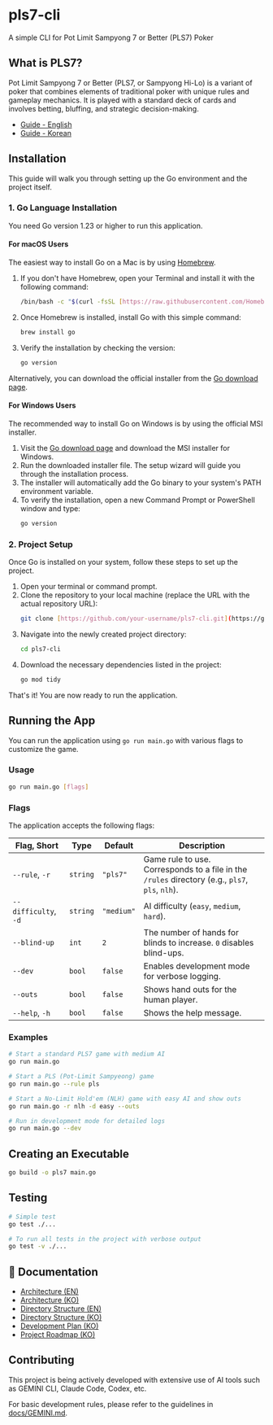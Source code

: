 # pls7-cli

A simple CLI for Pot Limit Sampyong 7 or Better (PLS7) Poker

## What is PLS7?

Pot Limit Sampyong 7 or Better (PLS7, or Sampyong Hi-Lo) is a variant of poker that combines elements of traditional poker with unique rules and gameplay mechanics. It is played with a standard deck of cards and involves betting, bluffing, and strategic decision-making.

- [Guide - English](https://philipjkim.github.io/posts/20250729-pls7-english-guide/)
- [Guide - Korean](https://philipjkim.github.io/posts/20250724-sampyeong-holdem-guide-v1-4/)

## Installation

This guide will walk you through setting up the Go environment and the project itself.

### 1. Go Language Installation

You need Go version 1.23 or higher to run this application.

#### For macOS Users

The easiest way to install Go on a Mac is by using [Homebrew](https://brew.sh/).

1.  If you don't have Homebrew, open your Terminal and install it with the following command:
    ```bash
    /bin/bash -c "$(curl -fsSL [https://raw.githubusercontent.com/Homebrew/install/HEAD/install.sh](https://raw.githubusercontent.com/Homebrew/install/HEAD/install.sh))"
    ```
2.  Once Homebrew is installed, install Go with this simple command:
    ```bash
    brew install go
    ```
3.  Verify the installation by checking the version:
    ```bash
    go version
    ```

Alternatively, you can download the official installer from the [Go download page](https://go.dev/dl/).

#### For Windows Users

The recommended way to install Go on Windows is by using the official MSI installer.

1.  Visit the [Go download page](https://go.dev/dl/) and download the MSI installer for Windows.
2.  Run the downloaded installer file. The setup wizard will guide you through the installation process.
3.  The installer will automatically add the Go binary to your system's PATH environment variable.
4.  To verify the installation, open a new Command Prompt or PowerShell window and type:
    ```bash
    go version
    ```

### 2. Project Setup

Once Go is installed on your system, follow these steps to set up the project.

1.  Open your terminal or command prompt.
2.  Clone the repository to your local machine (replace the URL with the actual repository URL):
    ```bash
    git clone [https://github.com/your-username/pls7-cli.git](https://github.com/your-username/pls7-cli.git)
    ```
3.  Navigate into the newly created project directory:
    ```bash
    cd pls7-cli
    ```
4.  Download the necessary dependencies listed in the project:
    ```bash
    go mod tidy
    ```

That's it! You are now ready to run the application.

## Running the App

You can run the application using `go run main.go` with various flags to customize the game.

### Usage

```bash
go run main.go [flags]
```

### Flags

The application accepts the following flags:

| Flag, Short      | Type     | Default  | Description                                                                 |
| ---------------- | -------- | -------- | --------------------------------------------------------------------------- |
| `--rule`, `-r`   | `string` | `"pls7"` | Game rule to use. Corresponds to a file in the `/rules` directory (e.g., `pls7`, `pls`, `nlh`). |
| `--difficulty`, `-d` | `string` | `"medium"` | AI difficulty (`easy`, `medium`, `hard`).                                   |
| `--blind-up`     | `int`    | `2`      | The number of hands for blinds to increase. `0` disables blind-ups.         |
| `--dev`          | `bool`   | `false`  | Enables development mode for verbose logging.                               |
| `--outs`         | `bool`   | `false`  | Shows hand outs for the human player.                                       |
| `--help`, `-h`   | `bool`   | `false`  | Shows the help message.                                                       |

### Examples

```bash
# Start a standard PLS7 game with medium AI
go run main.go

# Start a PLS (Pot-Limit Sampyeong) game
go run main.go --rule pls

# Start a No-Limit Hold'em (NLH) game with easy AI and show outs
go run main.go -r nlh -d easy --outs

# Run in development mode for detailed logs
go run main.go --dev
```

## Creating an Executable

```bash
go build -o pls7 main.go
```

## Testing

```bash
# Simple test
go test ./...

# To run all tests in the project with verbose output
go test -v ./...
```

## 📖 Documentation

- [Architecture (EN)](./docs/architecture.md)
- [Architecture (KO)](./docs/architecture_ko.md)
- [Directory Structure (EN)](./docs/directory_structure.md)
- [Directory Structure (KO)](./docs/directory_structure_ko.md)
- [Development Plan (KO)](./docs/development_plan.md)
- [Project Roadmap (KO)](./docs/roadmap_v20250827.md)

## Contributing

This project is being actively developed with extensive use of AI tools such as GEMINI CLI, Claude Code, Codex, etc.

For basic development rules, please refer to the guidelines in [docs/GEMINI.md](./docs/GEMINI.md).
